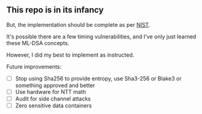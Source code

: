## This repo is in its infancy

But, the implementation should be complete as per [NIST](https://nvlpubs.nist.gov/nistpubs/FIPS/NIST.FIPS.204.pdf).

It's possible there are a few timing vulnerabilities, and I've only just learned these ML-DSA concepts.

However, I did my best to implement as instructed.

Future improvements:
- [ ] Stop using Sha256 to provide entropy, use Sha3-256 or Blake3 or something approved and better
- [ ] Use hardware for NTT math
- [ ] Audit for side channel attacks
- [ ] Zero sensitive data containers

